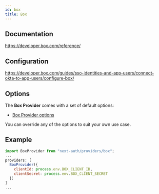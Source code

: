 ```yaml
---
id: box
title: Box
---
```


## Documentation

https://developer.box.com/reference/

## Configuration

https://developer.box.com/guides/sso-identities-and-app-users/connect-okta-to-app-users/configure-box/

## Options

The **Box Provider** comes with a set of default options:

- [Box Provider options](https://github.com/nextauthjs/next-auth/blob/v4/packages/next-auth/src/providers/box.js)

You can override any of the options to suit your own use case.

## Example

```js
import BoxProvider from "next-auth/providers/box";
...
providers: [
  BoxProvider({
    clientId: process.env.BOX_CLIENT_ID,
    clientSecret: process.env.BOX_CLIENT_SECRET
  })
]
...
```
